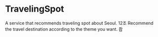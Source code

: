 # TravelingSpot
A service that recommends traveling spot about Seoul.
12조
Recommend the travel destination according to the theme you want.
촵
